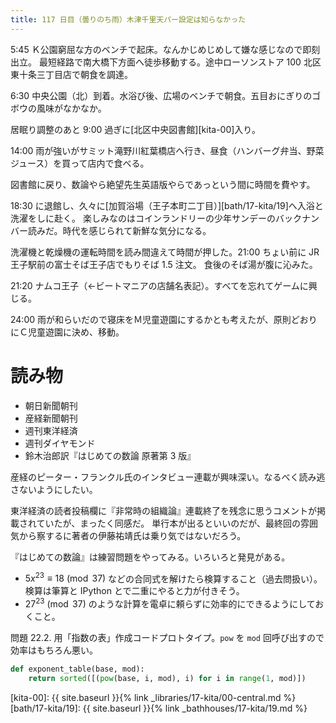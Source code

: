 ```yaml
---
title: 117 日目（曇りのち雨）木津千里天パー設定は知らなかった
---
```


5:45 Ｋ公園窮屈な方のベンチで起床。なんかじめじめして嫌な感じなので即刻出立。
最短経路で南大橋下方面へ徒歩移動する。途中ローソンストア 100 北区東十条三丁目店で朝食を調達。

6:30 中央公園（北）到着。水浴び後、広場のベンチで朝食。五目おにぎりのゴボウの風味がなかなか。

居眠り調整のあと 9:00 過ぎに[北区中央図書館][kita-00]入り。

14:00 雨が強いがサミット滝野川紅葉橋店へ行き、昼食（ハンバーグ弁当、野菜ジュース）を買って店内で食べる。

図書館に戻り、数論やら絶望先生英語版やらであっという間に時間を費やす。

18:30 に退館し、久々に[加賀浴場（王子本町二丁目）][bath/17-kita/19]へ入浴と洗濯をしに赴く。
楽しみなのはコインランドリーの少年サンデーのバックナンバー読みだ。時代を感じられて新鮮な気分になる。

洗濯機と乾燥機の運転時間を読み間違えて時間が押した。21:00 ちょい前に JR 王子駅前の富士そば王子店でもりそば 1.5 注文。
食後のそば湯が腹に沁みた。

21:20 ナムコ王子（←ビートマニアの店舗名表記）。すべてを忘れてゲームに興じる。

24:00 雨が和らいだので寝床をＭ児童遊園にするかとも考えたが、原則どおりにＣ児童遊園に決め、移動。

# 読み物

* 朝日新聞朝刊
* 産経新聞朝刊
* 週刊東洋経済
* 週刊ダイヤモンド
* 鈴木治郎訳『はじめての数論 原著第 3 版』

産経のピーター・フランクル氏のインタビュー連載が興味深い。なるべく読み逃さないようにしたい。

東洋経済の読者投稿欄に『非常時の組織論』連載終了を残念に思うコメントが掲載されていたが、まったく同感だ。
単行本が出るといいのだが、最終回の雰囲気から察するに著者の伊藤祐靖氏は乗り気ではないだろう。

『はじめての数論』は練習問題をやってみる。いろいろと発見がある。

* $5x^{23} \equiv 18 \pmod{37}$ などの合同式を解けたら検算すること（過去問扱い）。検算は筆算と IPython とで二重にやると力が付きそう。
* $27^{23} \pmod{37}$ のような計算を電卓に頼らずに効率的にできるようにしておくこと。

問題 22.2. 用「指数の表」作成コードプロトタイプ。`pow` を `mod` 回呼び出すので効率はもちろん悪い。

```python
def exponent_table(base, mod):
    return sorted([(pow(base, i, mod), i) for i in range(1, mod)])
```

[kita-00]: {{ site.baseurl }}{% link _libraries/17-kita/00-central.md %}
[bath/17-kita/19]: {{ site.baseurl }}{% link _bathhouses/17-kita/19.md %}
